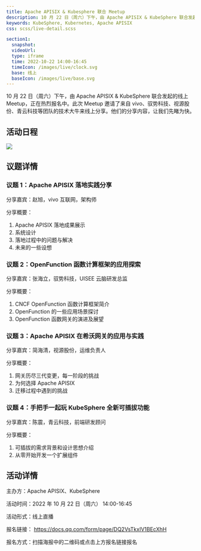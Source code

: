 ```yaml
---
title: Apache APISIX & Kubesphere 联合 Meetup
description: 10 月 22 日（周六）下午，由 Apache APISIX & KubeSphere 联合发起的线上 Meetup，正在热烈报名中。此次 Meetup 邀请了来自 vivo、驭势科技、视源股份、青云科技等团队的技术大牛来线上分享。
keywords: KubeSphere, Kubernetes, Apache APISIX 
css: scss/live-detail.scss

section1:
  snapshot: 
  videoUrl: 
  type: iframe
  time: 2022-10-22 14:00-16:45
  timeIcon: /images/live/clock.svg
  base: 线上
  baseIcon: /images/live/base.svg
---
```


10 月 22 日（周六）下午，由 Apache APISIX & KubeSphere 联合发起的线上 Meetup，正在热烈报名中。此次 Meetup 邀请了来自 vivo、驭势科技、视源股份、青云科技等团队的技术大牛来线上分享。他们的分享内容，让我们先睹为快。

## 活动日程

![](https://pek3b.qingstor.com/kubesphere-community/images/apisix-kubesphere-1022.png)

## 议题详情

### 议题 1：Apache APISIX 落地实践分享

分享嘉宾：赵旭，vivo 互联网，架构师

分享概要：
1. Apache APISIX 落地成果展示
2. 系统设计
3. 落地过程中的问题与解决
4. 未来的一些设想

### 议题 2：OpenFunction 函数计算框架的应用探索

分享嘉宾：张海立，驭势科技，UISEE 云脑研发总监

分享概要：
1. CNCF OpenFunction 函数计算框架简介
2. OpenFunction 的一些应用场景探讨
3. OpenFunction 函数网关的演进及展望

### 议题 3：Apache APISIX 在希沃网关的应用与实践

分享嘉宾：简海清，视源股份，运维负责人

分享概要：
1. 网关历尽三代变更，每一阶段的挑战
2. 为何选择 Apache APISIX
3. 迁移过程中遇到的挑战

### 议题 4：手把手一起玩 KubeSphere 全新可插拔功能

分享嘉宾：陈震，青云科技，前端研发顾问

分享概要：
1. 可插拔的需求背景和设计思想介绍
2. 从零开始开发一个扩展组件

## 活动详情

主办方：Apache APISIX、KubeSphere

活动时间：2022 年 10 月 22 日（周六） 14:00-16:45

活动形式：线上直播

报名链接： https://docs.qq.com/form/page/DQ2VsTkxIV1BEcXhH

报名方式：扫描海报中的二维码或点击上方报名链接报名